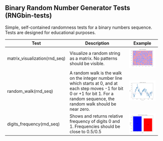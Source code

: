 ## Binary Random Number Generator Tests (RNGbin-tests)

Simple, self-contained randomness tests for a binary numbers sequence. Tests are designed for educational purposes.

| Test | Description | Example |
| -- | -- | -- |
| matrix_visualization(rnd_seq)  | Visualize a random string as a matrix. No  patterns should be visible. | ![matrix visualization](img/matrix_visualization.png) |
| random_walk(rnd_seq)  | A random walk is the walk on the integer number line which starts at 0, and at each step moves -1 for bit 0 or +1 for bit 1. For a random sequence, the random walk should be near zero.  | ![random_walk ](img/random_walk.png) |
| digits_frequency(rnd_seq)  | Shows and returns relative frequency of digits 0 and 1. Frequencies should be close to 0.5/0.5 | ![digits_frequency ](img/digits_frequency.png) |


